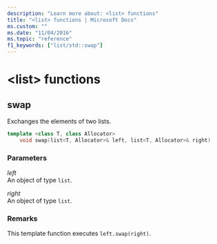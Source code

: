```yaml
---
description: "Learn more about: <list> functions"
title: "<list> functions | Microsoft Docs"
ms.custom: ""
ms.date: "11/04/2016"
ms.topic: "reference"
f1_keywords: ["list/std::swap"]
---
```

# &lt;list&gt; functions

## <a name="swap"></a> swap

Exchanges the elements of two lists.

```cpp
template <class T, class Allocator>
    void swap(list<T, Allocator>& left, list<T, Allocator>& right)
```

### Parameters

*left*\
An object of type `list`.

*right*\
An object of type `list`.

### Remarks

This template function executes `left.swap(right)`.
